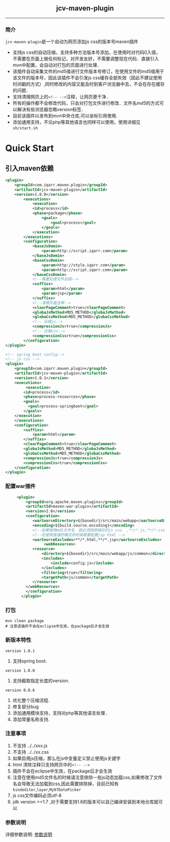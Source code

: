 ## <center>jcv-maven-plugin



***

### 简介
`jcv-maven-plugin`是一个自动为网页添加js css的版本号maven插件
 * 支持js css的自动压缩，支持多种方法版本号添加，在使用时对代码0入侵，不需要在页面上做任何标记，对开发友好，不需要调整现在代码．直接引入mvn中配置，会自动对打包的页面进行处理．
 * 该插件自动采集文件的md5值进行文件版本号修订，在使用文件的md5值用于该文件的版本号，因此该插件不会引发js css缓存全部失效（因此不建议使用时间戳的方式）,同时修改的内容又能及时到客户浏览器中去，不会在存在缓存的问题．
 * 支持清理网页上的`<!-- -->`注释，让网页更干净．
 * 所有的操作都不会修改代码，只会对打包文件进行修改．文件名md5的方式可以解决有些浏览器忽略version标签．
 * 目前该插件以发布到mvn中央仓库,可以坐标引用使用.
 * 添加通用支持，不论php等其他语言也同样可以使用，使用详细见`sh/start.sh`

# Quick Start

## 引入maven依赖

```xml
<plugin>
	<groupId>com.iqarr.maven.plugin</groupId>
	<artifactId>jcv-maven-plugin</artifactId>
	<version>1.0.0</version>
		<executions>
			<execution>
			<id>process</id>
			<phase>package</phase>
				<goals>
					<goal>process</goal>
				</goals>
			</execution>
		</executions>
		<configuration>
			<baseJsDomin>
				<param>http://script.iqarr.com</param>
			</baseJsDomin>
			<baseCssDomin>
				<param>http://style.iqarr.com</param>
				<param>http://script.iqarr.com</param>
			</baseCssDomin>
			<!--需要处理文件后缀-->
			<suffixs>
				<param>html</param>
				<param>jsp</param>
			</suffixs>
			<!--清理页面注释-->
			<clearPageComment>true</clearPageComment>
			<globaJsMethod>MD5_METHOD</globaJsMethod>
			<globaCssMethod>MD5_METHOD</globaCssMethod>
			<!-- 压缩js-->
			<compressionJs>true</compressionJs>
			<!-- 压缩css-->
			<compressionCss>true</compressionCss>
		</configuration>
</plugin>
```

```xml
<!-- spring boot config-->
<!-- js css -->
<plugin>
	<groupId>com.iqarr.maven.plugin</groupId>
	<artifactId>jcv-maven-plugin</artifactId>
	<version>1.0.1</version>
	<executions>
		 <execution>  
        <id>process</id>  
        <phase>process-resources</phase>  
        <goals>  
          <goal>process-springboot</goal>                     
        </goals>  
    </execution>  
	</executions>
	<configuration>
		<suffixs>
			<param>html</param>
		</suffixs>
		<clearPageComment>true</clearPageComment>
		<globaJsMethod>MD5_METHOD</globaJsMethod>
		<globaCssMethod>MD5_METHOD</globaCssMethod>
		<compressionJs>true</compressionJs>
		<compressionCss>true</compressionCss>
	</configuration>
</plugin>
```

### 配置war插件
```xml
     <plugin>
         <groupId>org.apache.maven.plugins</groupId>
         <artifactId>maven-war-plugin</artifactId>
         <version>2.6</version>
         <configuration>
            <warSourceDirectory>${basedir}/src/main/webapp</warSourceDirectory>
            <encoding>${build.source.encoding}</encoding>
            <!--如果使用md5文件名　就必须排除相应的js css  ,**/*.js,**/*.css-->
            <!--在使用普通的模式的时候需要配置jsp html -->
            <warSourceExcludes>**/*.html,**/*.jsp</warSourceExcludes>
                 <webResources>
			<resource>
				<directory>${basedir}/src/main/webapp/js/common</directory>
				<includes>
					<include>config.js</include>
				</includes>
				<filtering>true</filtering>
				<targetPath>js/common</targetPath>
			</resource>
		 </webResources>
         </configuration>
       </plugin>
```
### 打包

```
mvn clean package
# 注意该插件不会在eclipse中生效，在package后才会生效
```

### 新版本特性

`version 1.0.1`
  1. 支持spring boot.

`version 1.0.0`
  1. 支持截取指定长度的version.

`version 0.0.6`
  1. 优化整个压缩流程.
  2. 修复部分bug
  3. 添加通用模块支持，支持对php等其他语言处理．
  4. 添加常量名称支持.


### 注意事项

1. 不支持 ../../xxx.js
2. 不支持 ../../xx.css
3. 如果启用js压缩，那么在js中变量定义禁止使用js关键字
4. html 清除注释只支持网页中的`<!-- -->`
5. 插件不会在eclipse中生效，在package后才会生效
6. 注意在使用md5文件名的时候请注意排除一些js动态加载css,如果修改了文件名会导致无法加载到css,因此需要排除掉，目前已知有`kindeditor`,`layer`,`My97DatePicker`
7. js css文件编码必须utf-8
8. jdk version >=1.7 ,对于需要支持1.6的版本可以自己编译安装到本地仓库就可以

### 参数说明

详细参数说明: [参数说明](/README_PARAMETER.md "参数说明")
